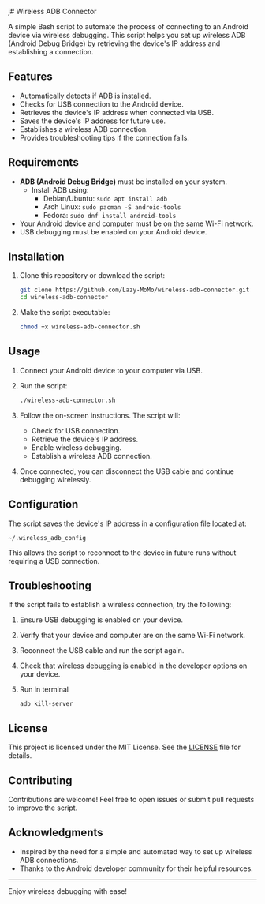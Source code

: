 j# Wireless ADB Connector

A simple Bash script to automate the process of connecting to an Android device via wireless debugging. This script helps you set up wireless ADB (Android Debug Bridge) by retrieving the device's IP address and establishing a connection.

## Features

- Automatically detects if ADB is installed.
- Checks for USB connection to the Android device.
- Retrieves the device's IP address when connected via USB.
- Saves the device's IP address for future use.
- Establishes a wireless ADB connection.
- Provides troubleshooting tips if the connection fails.

## Requirements

- **ADB (Android Debug Bridge)** must be installed on your system.
  - Install ADB using:
    - Debian/Ubuntu: `sudo apt install adb`
    - Arch Linux: `sudo pacman -S android-tools`
    - Fedora: `sudo dnf install android-tools`
- Your Android device and computer must be on the same Wi-Fi network.
- USB debugging must be enabled on your Android device.

## Installation

1. Clone this repository or download the script:

   ```bash
   git clone https://github.com/Lazy-MoMo/wireless-adb-connector.git
   cd wireless-adb-connector
   ```

2. Make the script executable:

   ```bash
   chmod +x wireless-adb-connector.sh
   ```

## Usage

1. Connect your Android device to your computer via USB.
2. Run the script:

   ```bash
   ./wireless-adb-connector.sh
   ```

3. Follow the on-screen instructions. The script will:

   - Check for USB connection.
   - Retrieve the device's IP address.
   - Enable wireless debugging.
   - Establish a wireless ADB connection.

4. Once connected, you can disconnect the USB cable and continue debugging wirelessly.

## Configuration

The script saves the device's IP address in a configuration file located at:

```
~/.wireless_adb_config
```

This allows the script to reconnect to the device in future runs without requiring a USB connection.

## Troubleshooting

If the script fails to establish a wireless connection, try the following:

1. Ensure USB debugging is enabled on your device.
2. Verify that your device and computer are on the same Wi-Fi network.
3. Reconnect the USB cable and run the script again.
4. Check that wireless debugging is enabled in the developer options on your device.
5. Run in terminal
   
   ```
   adb kill-server
   ```

## License

This project is licensed under the MIT License. See the [LICENSE](LICENSE) file for details.

## Contributing

Contributions are welcome! Feel free to open issues or submit pull requests to improve the script.

## Acknowledgments

- Inspired by the need for a simple and automated way to set up wireless ADB connections.
- Thanks to the Android developer community for their helpful resources.

---

Enjoy wireless debugging with ease!
